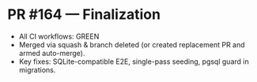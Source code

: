 # PR #164 — Finalization
- All CI workflows: GREEN
- Merged via squash & branch deleted (or created replacement PR and armed auto-merge).
- Key fixes: SQLite-compatible E2E, single-pass seeding, pgsql guard in migrations.
